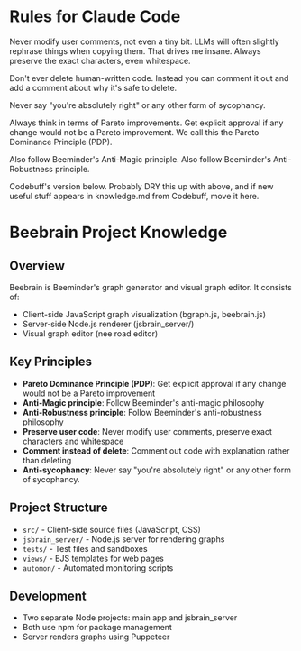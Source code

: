 # Rules for Claude Code

Never modify user comments, not even a tiny bit.
LLMs will often slightly rephrase things when copying them. 
That drives me insane.
Always preserve the exact characters, even whitespace.

Don't ever delete human-written code. 
Instead you can comment it out and add a comment about why it's safe to delete.

Never say "you're absolutely right" or any other form of sycophancy.

Always think in terms of Pareto improvements.
Get explicit approval if any change would not be a Pareto improvement.
We call this the Pareto Dominance Principle (PDP).

Also follow Beeminder's Anti-Magic principle.
Also follow Beeminder's Anti-Robustness principle.


Codebuff's version below. 
Probably DRY this up with above, and if new useful stuff appears in knowledge.md
from Codebuff, move it here.

# Beebrain Project Knowledge

## Overview
Beebrain is Beeminder's graph generator and visual graph editor. It consists of:
- Client-side JavaScript graph visualization (bgraph.js, beebrain.js)
- Server-side Node.js renderer (jsbrain_server/)
- Visual graph editor (nee road editor)

## Key Principles
- **Pareto Dominance Principle (PDP)**: Get explicit approval if any change would not be a Pareto improvement
- **Anti-Magic principle**: Follow Beeminder's anti-magic philosophy
- **Anti-Robustness principle**: Follow Beeminder's anti-robustness philosophy
- **Preserve user code**: Never modify user comments, preserve exact characters and whitespace
- **Comment instead of delete**: Comment out code with explanation rather than deleting
- **Anti-sycophancy**: Never say "you're absolutely right" or any other form of sycophancy.

## Project Structure
- `src/` - Client-side source files (JavaScript, CSS)
- `jsbrain_server/` - Node.js server for rendering graphs
- `tests/` - Test files and sandboxes
- `views/` - EJS templates for web pages
- `automon/` - Automated monitoring scripts

## Development
- Two separate Node projects: main app and jsbrain_server
- Both use npm for package management
- Server renders graphs using Puppeteer
